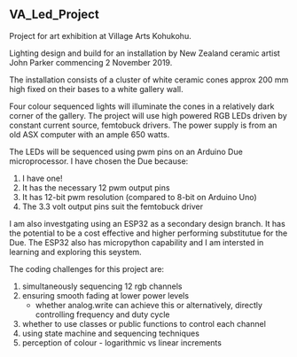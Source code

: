 ## VA_Led_Project
Project for art exhibition at Village Arts Kohukohu.

Lighting design and build for an installation by New Zealand ceramic artist John Parker commencing 2 November 2019.

The installation consists of a cluster of white ceramic cones approx 200 mm high fixed on their bases to a white gallery wall.

Four colour sequenced lights will illuminate the cones in a relatively dark corner of the gallery.
The project will use high powered RGB LEDs driven by constant current source, femtobuck drivers.
The power supply is from an old ASX computer with an ample 650 watts.

The LEDs will be sequenced using pwm pins on an Arduino Due microprocessor.
I have chosen the Due because:

1) I have one!
2) It has the necessary 12 pwm output pins 
3) It has 12-bit pwm resolution (compared to 8-bit on Arduino Uno)
4) The 3.3 volt output pins suit the femtobuck driver

I am also investgating using an ESP32 as a secondary design branch. It has the potential to be a cost effective and higher performing substitutue for the Due. The ESP32 also has micropython capability and I am intersted in learning and exploring this seystem.

The coding challenges for this project are:

1) simultaneously sequencing 12 rgb channels
2) ensuring smooth fading at lower power levels
      - whether analog.write can achieve this or alternatively, directly controlling frequency and duty cycle
3) whether to use classes or public functions to control each channel
4) using state machine and sequencing techniques
5) perception of colour - logarithmic vs linear increments


